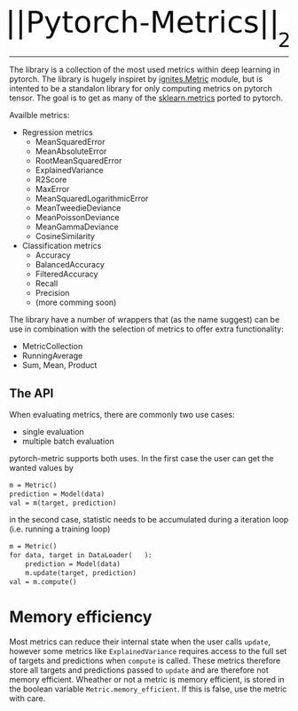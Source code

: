 
![Logo](docs/logo.png)

---
The library is a collection of the most used metrics within deep learning in
pytorch. The library is hugely inspiret by [ignites.Metric](https://pytorch.org/ignite/metrics.html)
module, but is intented to be a standalon library for only computing metrics 
on pytorch tensor. The goal is to get as many of the [sklearn.metrics](https://scikit-learn.org/stable/modules/classes.html#module-sklearn.metrics) ported to pytorch.

Availble metrics:
* Regression metrics
    - MeanSquaredError
    - MeanAbsoluteError
    - RootMeanSquaredError
    - ExplainedVariance
    - R2Score
    - MaxError
    - MeanSquaredLogarithmicError
    - MeanTweedieDeviance
    - MeanPoissonDeviance
    - MeanGammaDeviance
    - CosineSimilarity
* Classification metrics
    - Accuracy
    - BalancedAccuracy
    - FilteredAccuracy
    - Recall
    - Precision
    - (more comming soon)
    
The library have a number of wrappers that (as the name suggest) can be use in combination with the selection of metrics to offer extra functionality:
* MetricCollection
* RunningAverage
* Sum, Mean, Product 
    
## The API
When evaluating metrics, there are commonly two use cases:

* single evaluation
* multiple batch evaluation

pytorch-metric supports both uses. In the first case the user can get the wanted values by
```
m = Metric()
prediction = Model(data)
val = m(target, prediction)
```
in the second case, statistic needs to be accumulated during a iteration loop (i.e. running a training loop)
```
m = Metric()
for data, target in DataLoader(   ):
    prediction = Model(data)
    m.update(target, prediction)
val = m.compute()
```

# Memory efficiency

Most metrics can reduce their internal state when the user calls `update`, however
some metrics like `ExplainedVariance` requires access to the full set of targets
and predictions when `compute` is called. These metrics therefore store all
targets and predictions passed to `update` and are therefore not memory efficient.
Wheather or not a metric is memory efficient, is stored in the boolean variable
`Metric.memory_efficient`. If this is false, use the metric with care.